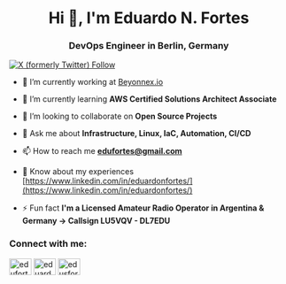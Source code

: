 <h1 align="center">Hi 👋, I'm Eduardo N. Fortes</h1>
<h3 align="center">DevOps Engineer in Berlin, Germany</h3>

<p align="left"> <a href="https://x.com/edufortes" target="blank"><img alt="X (formerly Twitter) Follow" src="https://img.shields.io/twitter/follow/edufortes"></a> </p>

- 🔭 I’m currently working at [Beyonnex.io](https://beyonnex.io/en)

- 🌱 I’m currently learning **AWS Certified Solutions Architect Associate**

- 👯 I’m looking to collaborate on **Open Source Projects**

- 💬 Ask me about **Infrastructure, Linux, IaC, Automation, CI/CD**

- 📫 How to reach me **edufortes@gmail.com**

- 📄 Know about my experiences [https://www.linkedin.com/in/eduardonfortes/](https://www.linkedin.com/in/eduardonfortes/)

- ⚡ Fun fact **I'm a Licensed Amateur Radio Operator in Argentina & Germany -> Callsign LU5VQV - DL7EDU**

<h3 align="left">Connect with me:</h3>
<p align="left">
<a href="https://twitter.com/edufortes" target="blank"><img align="center" src="https://cdn.jsdelivr.net/npm/simple-icons@v3/icons/twitter.svg" alt="edufortes" height="30" width="40" /></a>
<a href="https://linkedin.com/in/eduardonfortes" target="blank"><img align="center" src="https://cdn.jsdelivr.net/npm/simple-icons@3.0.1/icons/linkedin.svg" alt="eduardonfortes" height="30" width="40" /></a>
<a href="https://instagram.com/edusfortes" target="blank"><img align="center" src="https://cdn.jsdelivr.net/npm/simple-icons@3.0.1/icons/instagram.svg" alt="edusfortes" height="30" width="40" /></a>
</p>



